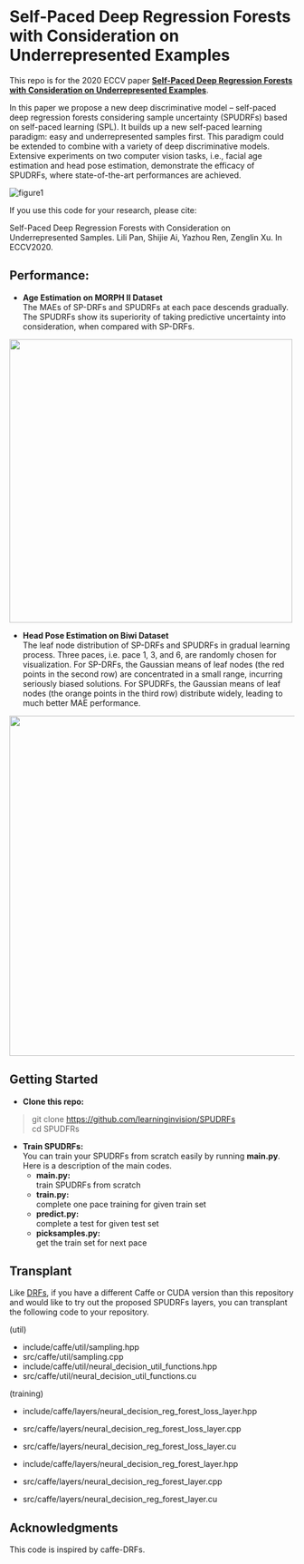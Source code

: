 # Self-Paced Deep Regression Forests with Consideration on Underrepresented Examples

This repo is for the 2020 ECCV paper [**Self-Paced Deep Regression Forests with Consideration on Underrepresented Examples**](https://arxiv.org/abs/2004.01459v4). 

In this paper we propose a new deep discriminative model – self-paced deep regression forests considering sample uncertainty (SPUDRFs) based on self-paced learning (SPL). It builds up a new self-paced learning paradigm: easy and underrepresented samples first. This paradigm could be extended to combine with a variety of deep discriminative models. Extensive experiments on two computer vision tasks, i.e., facial age estimation and head pose estimation, demonstrate the efficacy of SPUDRFs, where state-of-the-art performances are achieved.      

![figure1](https://github.com/learninginvision/SPUDRFs/blob/master/pic/Figure1.png)   

If you use this code for your research, please cite:

Self-Paced Deep Regression Forests with Consideration on Underrepresented Samples.
Lili Pan, Shijie Ai, Yazhou Ren, Zenglin Xu. In ECCV2020.

## Performance: ##  
- **Age Estimation on MORPH II Dataset**   
The MAEs of SP-DRFs and SPUDRFs at each pace descends gradually. The SPUDRFs show its superiority of taking predictive uncertainty into consideration, when compared with SP-DRFs.   
     
<img src="https://github.com/learninginvision/SPUDRFs/blob/master/pic/SPUDRFs_validation.png" width="500">   

- **Head Pose Estimation on Biwi Dataset**  
The leaf node distribution of SP-DRFs and SPUDRFs in gradual learning process. Three paces, i.e. pace 1, 3, and 6, are randomly chosen for visualization. For
SP-DRFs, the Gaussian means of leaf nodes (the red points in the second row) are concentrated in a small range, incurring seriously biased solutions. For SPUDRFs, the Gaussian means of leaf nodes (the orange points in the third row) distribute widely, leading to much better MAE performance.   
    
<img src="https://github.com/learninginvision/SPUDRFs/blob/master/pic/Uncertainty_efficacy.png" width="600">    

## Getting Started

* **Clone this repo:**  
> git clone https://github.com/learninginvision/SPUDRFs   
cd SPUDFRs   

* **Train SPUDRFs:**  
You can train your SPUDRFs from scratch easily by running **main.py**. Here is a description of the main codes.  
    - **main.py:**   
train SPUDRFs from scratch  
    - **train.py:**   
complete one pace training for given train set
    - **predict.py:**   
complete a test for given test set
    - **picksamples.py:**   
get the train set for next pace  

## Transplant

Like [DRFs](https://github.com/shenwei1231/caffe-DeepRegressionForests), if you have a different Caffe or CUDA version than this repository and would like to try out the proposed SPUDRFs layers, you can transplant the following code to your repository.

(util) 

- include/caffe/util/sampling.hpp
- src/caffe/util/sampling.cpp
- include/caffe/util/neural_decision_util_functions.hpp
- src/caffe/util/neural_decision_util_functions.cu

(training) 

- include/caffe/layers/neural_decision_reg_forest_loss_layer.hpp 
- src/caffe/layers/neural_decision_reg_forest_loss_layer.cpp
- src/caffe/layers/neural_decision_reg_forest_loss_layer.cu

- include/caffe/layers/neural_decision_reg_forest_layer.hpp 
- src/caffe/layers/neural_decision_reg_forest_layer.cpp
- src/caffe/layers/neural_decision_reg_forest_layer.cu

## Acknowledgments
This code is inspired by caffe-DRFs.
